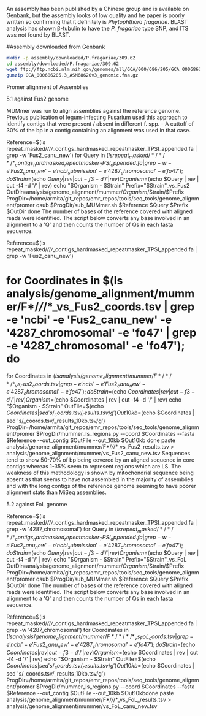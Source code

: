 An assembly has been published by a Chinese group and is available on Genbank, but the assembly looks of low quality and he paper is poorly written so confirming that it definitely is _Phytophthora fragariae_. BLAST analysis has shown β-tubulin to have the _P. fragariae_ type SNP, and ITS was not found by BLAST.

#Assembly downloaded from Genbank

```bash
mkdir -p assembly/downloaded/P.fragariae/309.62
cd assembly/downloaded/P.fragariae/309.62
wget ftp://ftp.ncbi.nlm.nih.gov/genomes/all/GCA/000/686/205/GCA_000686205.3_ASM68620v3/GCA_000686205.3_ASM68620v3_genomic.fna.gz
gunzip GCA_000686205.3_ASM68620v3_genomic.fna.gz
```

Promer alignment of Assemblies

5.1 against Fus2 genome

MUMmer was run to align assemblies against the reference genome. Previous publication of legum-infecting Fusarium used this approach to identify contigs that were present / absent in different f. spp. - A cuttoff of 30% of the bp in a contig containing an alignment was used in that case.

Reference=$(ls repeat_masked/*/*/*/*_contigs_hardmasked_repeatmasker_TPSI_appended.fa | grep -w 'Fus2_canu_new')
for Query in $(ls repeat_masked/*/*/*/*_contigs_hardmasked_repeatmasker_TPSI_appended.fa | grep -w -e 'Fus2_canu_new' -e 'ncbi_submission' -e '4287_chromosomal' -e 'fo47'); do
Strain=$(echo $Query | rev | cut -f3 -d '/' | rev)
Organism=$(echo $Query | rev | cut -f4 -d '/' | rev)
echo "$Organism - $Strain"
Prefix="$Strain"_vs_Fus2
OutDir=analysis/genome_alignment/mummer/$Organism/$Strain/$Prefix
ProgDir=/home/armita/git_repos/emr_repos/tools/seq_tools/genome_alignment/promer
qsub $ProgDir/sub_MUMmer.sh $Reference $Query $Prefix $OutDir
done
The number of bases of the reference covered with aligned reads were identified. The script below converts any base involved in an alignment to a 'Q' and then counts the number of Qs in each fasta sequence.

Reference=$(ls repeat_masked/*/*/*/*_contigs_hardmasked_repeatmasker_TPSI_appended.fa | grep -w 'Fus2_canu_new')
# for Coordinates in $(ls analysis/genome_alignment/mummer/F*/*/*/*_vs_Fus2_coords.tsv | grep -e 'ncbi' -e 'Fus2_canu_new' -e '4287_chromosomal' -e 'fo47' | grep -e '4287_chromosomal' -e 'fo47'); do
for Coordinates in $(ls analysis/genome_alignment/mummer/F*/*/*/*_vs_Fus2_coords.tsv | grep -e 'ncbi' -e 'Fus2_canu_new' -e '4287_chromosomal' -e 'fo47'); do
Strain=$(echo $Coordinates | rev | cut -f3 -d '/' | rev)
Organism=$(echo $Coordinates | rev | cut -f4 -d '/' | rev)
echo "$Organism - $Strain"
OutFile=$(echo $Coordinates | sed 's/_coords.tsv/_results.tsv/g')
Out10kb=$(echo $Coordinates | sed 's/_coords.tsv/_results_10kb.tsv/g')
ProgDir=/home/armita/git_repos/emr_repos/tools/seq_tools/genome_alignment/promer
$ProgDir/mummer_ls_regions.py --coord $Coordinates --fasta $Reference --out_contig $OutFile --out_10kb $Out10kb
done
paste analysis/genome_alignment/mummer/F*/*/*/*_vs_Fus2_results.tsv > analysis/genome_alignment/mummer/vs_Fus2_canu_new.tsv
Sequences tend to show 50-70% of bp being covered by an aligned sequence in core contigs whereas 1-35% seem to represent regions which are LS. The weakness of this methodology is shown by mitochondrial sequence being absent as that seems to have not assembled in the majority of assemblies and with the long contigs of the reference genome seeming to have poorer alignment stats than MiSeq assemblies.

5.2 against FoL genome

Reference=$(ls repeat_masked/*/*/*/*_contigs_hardmasked_repeatmasker_TPSI_appended.fa | grep -w '4287_chromosomal')
for Query in $(ls repeat_masked/*/*/*/*_contigs_hardmasked_repeatmasker_TPSI_appended.fa | grep -w -e 'Fus2_canu_new' -e 'ncbi_submission' -e '4287_chromosomal' -e 'fo47'); do
Strain=$(echo $Query | rev | cut -f3 -d '/' | rev)
Organism=$(echo $Query | rev | cut -f4 -d '/' | rev)
echo "$Organism - $Strain"
Prefix="$Strain"_vs_FoL
OutDir=analysis/genome_alignment/mummer/$Organism/$Strain/$Prefix
ProgDir=/home/armita/git_repos/emr_repos/tools/seq_tools/genome_alignment/promer
qsub $ProgDir/sub_MUMmer.sh $Reference $Query $Prefix $OutDir
done
The number of bases of the reference covered with aligned reads were identified. The script below converts any base involved in an alignment to a 'Q' and then counts the number of Qs in each fasta sequence.

Reference=$(ls repeat_masked/*/*/*/*_contigs_hardmasked_repeatmasker_TPSI_appended.fa | grep -w '4287_chromosomal')
for Coordinates in $(ls analysis/genome_alignment/mummer/F*/*/*/*_vs_FoL_coords.tsv | grep -e 'ncbi' -e 'Fus2_canu_new' -e '4287_chromosomal' -e 'fo47'); do
  Strain=$(echo $Coordinates | rev | cut -f3 -d '/' | rev)
  Organism=$(echo $Coordinates | rev | cut -f4 -d '/' | rev)
  echo "$Organism - $Strain"
  OutFile=$(echo $Coordinates | sed 's/_coords.tsv/_results.tsv/g')
  Out10kb=$(echo $Coordinates | sed 's/_coords.tsv/_results_10kb.tsv/g')
  ProgDir=/home/armita/git_repos/emr_repos/tools/seq_tools/genome_alignment/promer
  $ProgDir/mummer_ls_regions.py --coord $Coordinates --fasta $Reference --out_contig $OutFile --out_10kb $Out10kbdone
paste analysis/genome_alignment/mummer/F*/*/*/*_vs_FoL_results.tsv > analysis/genome_alignment/mummer/vs_FoL_canu_new.tsv

